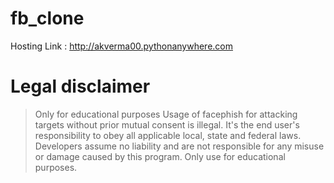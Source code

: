 # fb_clone
Hosting Link : http://akverma00.pythonanywhere.com

# Legal disclaimer
> Only for educational purposes
> Usage of facephish for attacking targets without prior mutual consent is illegal. It's the end user's responsibility to obey all applicable local, state and federal laws. Developers assume no liability and are not responsible for any misuse or damage caused by this program. Only use for educational purposes.

